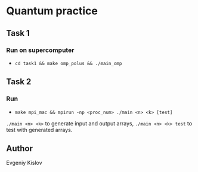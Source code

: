 # Quantum practice

## Task 1

### Run on supercomputer

- `cd task1 && make omp_polus && ./main_omp`

## Task 2

### Run

- `make mpi_mac && mpirun -np <proc_num> ./main <n> <k> [test]`  

`./main <n> <k>` to generate input and output arrays, `./main <n> <k> test` to test with generated arrays.  

## Author

Evgeniy Kislov